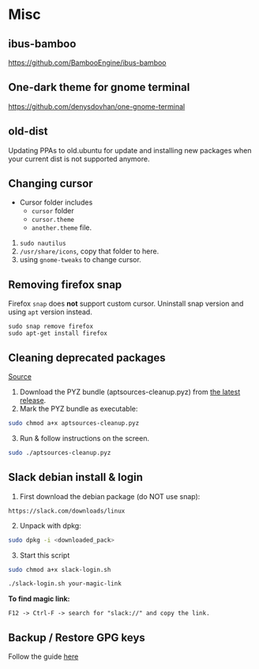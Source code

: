 # Misc
## ibus-bamboo
https://github.com/BambooEngine/ibus-bamboo

## One-dark theme for gnome terminal
https://github.com/denysdovhan/one-gnome-terminal

## old-dist
Updating PPAs to old.ubuntu for update and installing new packages when your current dist is not supported anymore.

## Changing cursor
- Cursor folder includes
  - `cursor` folder
  - `cursor.theme`
  - `another.theme` file.

1. `sudo nautilus`
2. `/usr/share/icons`, copy that folder to here.
3. using `gnome-tweaks` to change cursor.

## Removing firefox snap

Firefox `snap` does **not** support custom cursor. Uninstall snap version and using `apt` version instead.
```
sudo snap remove firefox
sudo apt-get install firefox
```

## Cleaning deprecated packages

[Source](https://askubuntu.com/a/762815)

1. Download the PYZ bundle (aptsources-cleanup.pyz) from [the latest release](https://github.com/davidfoerster/aptsources-cleanup/releases/latest).
2. Mark the PYZ bundle as executable:

```bash
sudo chmod a+x aptsources-cleanup.pyz
```

3. Run & follow instructions on the screen.

```bash
sudo ./aptsources-cleanup.pyz
```

## Slack debian install & login

1. First download the debian package (do NOT use snap): 
```
https://slack.com/downloads/linux
```

2. Unpack with dpkg:
```bash
sudo dpkg -i <downloaded_pack>
```

3. Start this script 
```bash
sudo chmod a+x slack-login.sh

./slack-login.sh your-magic-link
```

**To find magic link:**
```
F12 -> Ctrl-F -> search for "slack://" and copy the link.
```

## Backup / Restore GPG keys
Follow the guide [here](https://www.howtogeek.com/816878/how-to-back-up-and-restore-gpg-keys-on-linux/)
